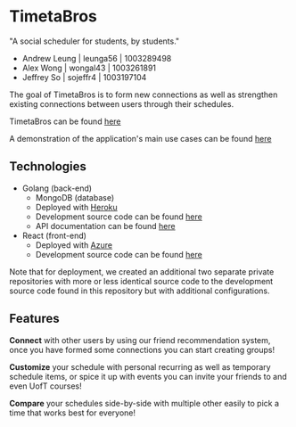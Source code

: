 # TimetaBros
"A social scheduler for students, by students."

- Andrew Leung | leunga56 | 1003289498
- Alex Wong | wongal43 | 1003261891
- Jeffrey So | sojeffr4 | 1003197104

The goal of TimetaBros is to form new connections as well as strengthen existing connections between users through their schedules.

TimetaBros can be found [here](https://timetabros.azurewebsites.net)

A demonstration of the application's main use cases can be found [here](https://youtube.com)

## Technologies

- Golang (back-end)
  - MongoDB (database)
  - Deployed with [Heroku](https://timetabros-api.herokuapp.com)
  - Development source code can be found [here](/timetabros)
  - API documentation can be found [here](/timetabros/doc)
- React (front-end)
  - Deployed with [Azure](https://timetabros.azurewebsites.net)
  - Development source code can be found [here](/timetabros-frontend)

Note that for deployment, we created an additional two separate private repositories with more or less identical source code to the development source code found in this repository but with additional configurations.

## Features

**Connect** with other users by using our friend recommendation system, once you have formed some connections you can start creating groups!

**Customize** your schedule with personal recurring as well as temporary schedule items, or spice it up with events you can invite your friends to and even UofT courses!

**Compare** your schedules side-by-side with multiple other easily to pick a time that works best for everyone!
